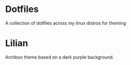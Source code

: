 # Dotfiles
A collection of dotfiles across my linux distros for theming

# Lilian
Archbox theme based on a dark purple background.